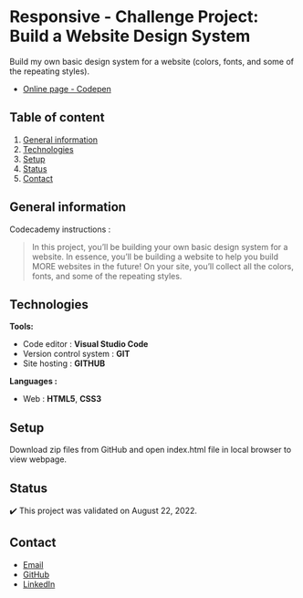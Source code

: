 # Responsive - Challenge Project: Build a Website Design System

Build my own basic design system for a website (colors, fonts, and some of the repeating styles).
- [Online page - Codepen](https://codepen.io/ByronMike/pen/vYjvwYN)

## Table of content
1. [General information](#General-information)
2. [Technologies](#Technologies)
3. [Setup](#Setup)
4. [Status](#Status)
5. [Contact](#Contact)

## General information

Codecademy instructions :
> In this project, you’ll be building your own basic design system for a website. In essence, you’ll be building a website to help you build MORE websites in the future! On your site, you’ll collect all the colors, fonts, and some of the repeating styles.

## Technologies
**Tools:**
 * Code editor : **Visual Studio Code**
 * Version control system : **GIT**
 * Site hosting : **GITHUB**
  
**Languages :**
 * Web : **HTML5**, **CSS3**
 
## Setup
Download zip files from GitHub and open index.html file in local browser to view webpage.

## Status
:heavy_check_mark: This project was validated on August 22, 2022.

## Contact
* [Email](mailto:auger.michaell@gmail.com)
* [GitHub](https://github.com/ByronMike)
* [LinkedIn](https://www.linkedin.com/in/auger-michael/)
